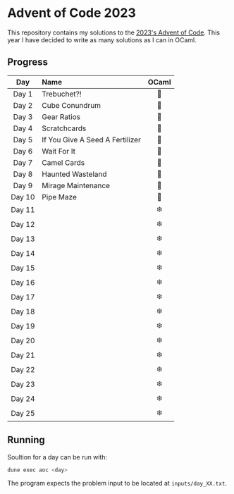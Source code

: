 # Advent of Code 2023

This repository contains my solutions to the [2023's Advent of Code](https://adventofcode.com/2023).
This year I have decided to write as many solutions as I can in OCaml.

## Progress

|  Day   | Name                            | OCaml |
| :----: | :------------------------------ | :---: |
| Day 1  | Trebuchet?!                     |   🐫   |
| Day 2  | Cube Conundrum                  |   🐫   |
| Day 3  | Gear Ratios                     |   🐫   |
| Day 4  | Scratchcards                    |   🐫   |
| Day 5  | If You Give A Seed A Fertilizer |   🐫   |
| Day 6  | Wait For It                     |   🐫   |
| Day 7  | Camel Cards                     |   🐫   |
| Day 8  | Haunted Wasteland               |   🐫   |
| Day 9  | Mirage Maintenance              |   🐫   |
| Day 10 | Pipe Maze                       |   🐫   |
| Day 11 |                                 |  ❄️   |
| Day 12 |                                 |  ❄️   |
| Day 13 |                                 |  ❄️   |
| Day 14 |                                 |  ❄️   |
| Day 15 |                                 |  ❄️   |
| Day 16 |                                 |  ❄️   |
| Day 17 |                                 |  ❄️   |
| Day 18 |                                 |  ❄️   |
| Day 19 |                                 |  ❄️   |
| Day 20 |                                 |  ❄️   |
| Day 21 |                                 |  ❄️   |
| Day 22 |                                 |  ❄️   |
| Day 23 |                                 |  ❄️   |
| Day 24 |                                 |  ❄️   |
| Day 25 |                                 |  ❄️   |

## Running

Soultion for a day can be run with:

```bash
dune exec aoc <day>
```

The program expects the problem input to be located at `inputs/day_XX.txt`.
